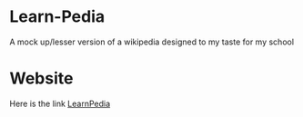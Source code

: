 # Learn-Pedia
A mock up/lesser version of a wikipedia designed to my taste for my school

# Website
Here is the link [LearnPedia](https://learnlifepedia.herokuapp.com/home)
